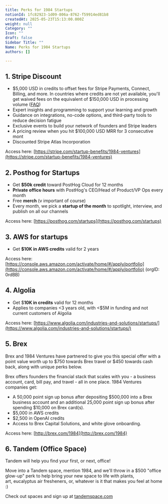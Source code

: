 ```yaml
---
title: Perks for 1984 Startups
notionId: 1fc82923-1d09-806a-8762-f59914ed81b8
createdAt: 2025-05-23T15:13:00.000Z
weight: null
Category: ""
Icon: ""
draft: false
Sidebar Title: ""
Name: Perks for 1984 Startups
authors: []

---
```



## 1. Stripe Discount 

- $5,000 USD in credits to offset fees for Stripe Payments, Connect, Billing, and more. In countries where credits are not yet available, you'll get waived fees on the equivalent of $150,000 USD in processing volume ([FAQ](https://support.stripe.com/questions/stripe-startups-program-faqs))
- Expert insights and programming to support your learning and growth
- Guidance on integrations, no-code options, and third-party tools to reduce decision fatigue
- Exclusive events to build your network of founders and Stripe leaders
- A pricing review when you hit $100,000 USD MRR for 3 consecutive mont
- Discounted Stripe Atlas Incorporation

Access here: [https://stripe.com/startup-benefits/1984-ventures](https://stripe.com/startup-benefits/1984-ventures)


## 2. Posthog for Startups

- Get **$50k credit** toward PostHog Cloud for 12 months
- **Private office hours** with PostHog's CEO/Head of Product/VP Ops every month
- Free **merch** (v important of course)
- Every month, we pick a **startup of the month** to spotlight, interview, and publish on all our channels

Access here: [https://posthog.com/startups](https://posthog.com/startups)


## 3. **AWS for startups**

- Get **$10K in AWS credits** valid for 2 years

Access here: [https://console.aws.amazon.com/activate/home/#/apply/portfolio](https://console.aws.amazon.com/activate/home/#/apply/portfolio) (orgID: 0rdBB)


## 4. Algolia

- Get $**10K in credits** valid for 12 months
- Applies to companies <3 years old, with <$5M in funding and not current customers of Algolia

Access here: [https://www.algolia.com/industries-and-solutions/startups/](https://www.algolia.com/industries-and-solutions/startups/) 


## 5. Brex


Brex and 1984 Ventures have partnered to give you this special offer with a point value worth up to $750 towards Brex travel or $450 towards cash back, along with unique perks below.


Brex offers founders the financial stack that scales with you - a business account, card, bill pay, and travel - all in one place. 1984 Ventures companies get: 

- A 50,000 point sign up bonus after depositing $500,000 into a Brex business account and an additional 25,000 point sign up bonus after spending $10,000 on Brex card(s).
- $5,000 in AWS credits
- $2,500 in OpenAI credits
- Access to Brex Capital Solutions, and white glove onboarding.

Access here: [http://brex.com/1984](http://brex.com/1984)


## 6. Tandem (Office Space)


Tandem will help you find your first, or next, office!


Move into a Tandem space, mention 1984, and we'll throw in a $500 "office glow-up" perk to help bring your new space to life with plants, art, eucalyptus air fresheners, or, whatever is it that makes you feel at home :)


Check out spaces and sign up at [tandemspace.com](http://tandemspace.com/)

